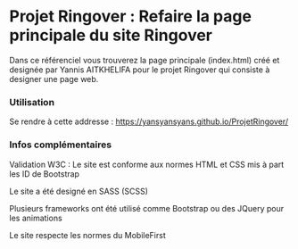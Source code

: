 # Projet Ringover : Refaire la page principale du site Ringover #

Dans ce référenciel vous trouverez la page principale (index.html) créé et designée par Yannis AITKHELIFA pour le projet Ringover qui consiste à designer une page web.


### Utilisation ###

Se rendre à cette addresse : https://yansyansyans.github.io/ProjetRingover/


### Infos complémentaires ###

Validation W3C : Le site est conforme aux normes HTML et CSS mis à part les ID de Bootstrap

Le site a été designé en SASS (SCSS)

Plusieurs frameworks ont été utilisé comme Bootstrap ou des JQuery pour les animations

Le site respecte les normes du MobileFirst


